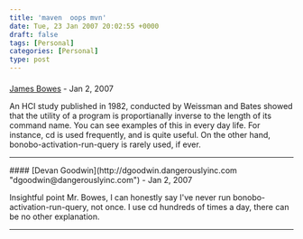 ```yaml
---
title: 'maven  oops mvn'
date: Tue, 23 Jan 2007 20:02:55 +0000
draft: false
tags: [Personal]
categories: [Personal]
type: post
---
```



#### 
[James Bowes](http://jbowes.dangerouslyinc.com "jbowes@redhat.com") - <time datetime="2007-01-23 17:09:13">Jan 2, 2007</time>

An HCI study published in 1982, conducted by Weissman and Bates showed that the utility of a program is proportianally inverse to the length of its command name. You can see examples of this in every day life. For instance, cd is used frequently, and is quite useful. On the other hand, bonobo-activation-run-query is rarely used, if ever.
<hr />
#### 
[Devan Goodwin](http://dgoodwin.dangerouslyinc.com "dgoodwin@dangerouslyinc.com") - <time datetime="2007-01-23 17:16:09">Jan 2, 2007</time>

Insightful point Mr. Bowes, I can honestly say I've never run bonobo-activation-run-query, not once. I use cd hundreds of times a day, there can be no other explanation.
<hr />
